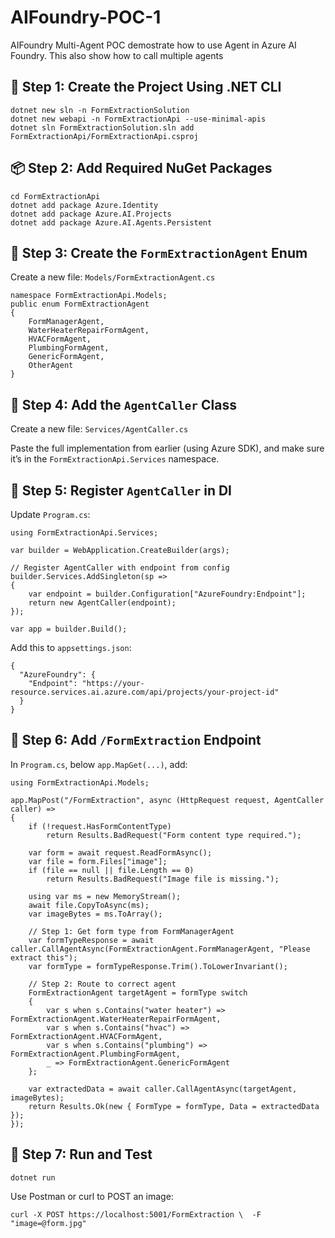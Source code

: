 ﻿
# AIFoundry-POC-1
AIFoundry Multi-Agent POC demostrate how to use Agent in Azure AI Foundry. This also show how to call multiple agents


## 🧱 Step 1: Create the Project Using .NET CLI

    dotnet new sln -n FormExtractionSolution
    dotnet new webapi -n FormExtractionApi --use-minimal-apis
    dotnet sln FormExtractionSolution.sln add FormExtractionApi/FormExtractionApi.csproj

## 📦 Step 2: Add Required NuGet Packages

    cd FormExtractionApi
    dotnet add package Azure.Identity
    dotnet add package Azure.AI.Projects
    dotnet add package Azure.AI.Agents.Persistent

## 🧱 Step 3: Create the `FormExtractionAgent` Enum

Create a new file: `Models/FormExtractionAgent.cs`

    namespace FormExtractionApi.Models;
    public enum FormExtractionAgent
    {
    	FormManagerAgent,
    	WaterHeaterRepairFormAgent,
    	HVACFormAgent,
    	PlumbingFormAgent,
    	GenericFormAgent,
    	OtherAgent
    }

## 🧱 Step 4: Add the `AgentCaller` Class

Create a new file: `Services/AgentCaller.cs`

Paste the full implementation from earlier (using Azure SDK), and make sure it’s in the `FormExtractionApi.Services` namespace.

## 🧱 Step 5: Register `AgentCaller` in DI

Update `Program.cs`:

    using FormExtractionApi.Services;
    
    var builder = WebApplication.CreateBuilder(args);
    
    // Register AgentCaller with endpoint from config
    builder.Services.AddSingleton(sp =>
    {
        var endpoint = builder.Configuration["AzureFoundry:Endpoint"];
        return new AgentCaller(endpoint);
    });
    
    var app = builder.Build();

Add this to `appsettings.json`:

    {
      "AzureFoundry": {
        "Endpoint": "https://your-resource.services.ai.azure.com/api/projects/your-project-id"
      }
    }

## 🧱 Step 6: Add `/FormExtraction` Endpoint

In `Program.cs`, below `app.MapGet(...)`, add:

    using FormExtractionApi.Models;
    
    app.MapPost("/FormExtraction", async (HttpRequest request, AgentCaller caller) =>
    {
        if (!request.HasFormContentType)
            return Results.BadRequest("Form content type required.");
    
        var form = await request.ReadFormAsync();
        var file = form.Files["image"];
        if (file == null || file.Length == 0)
            return Results.BadRequest("Image file is missing.");
    
        using var ms = new MemoryStream();
        await file.CopyToAsync(ms);
        var imageBytes = ms.ToArray();
    
        // Step 1: Get form type from FormManagerAgent
        var formTypeResponse = await caller.CallAgentAsync(FormExtractionAgent.FormManagerAgent, "Please extract this");
        var formType = formTypeResponse.Trim().ToLowerInvariant();
    
        // Step 2: Route to correct agent
        FormExtractionAgent targetAgent = formType switch
        {
            var s when s.Contains("water heater") => FormExtractionAgent.WaterHeaterRepairFormAgent,
            var s when s.Contains("hvac") => FormExtractionAgent.HVACFormAgent,
            var s when s.Contains("plumbing") => FormExtractionAgent.PlumbingFormAgent,
            _ => FormExtractionAgent.GenericFormAgent
        };
    
        var extractedData = await caller.CallAgentAsync(targetAgent, imageBytes);
        return Results.Ok(new { FormType = formType, Data = extractedData });
    });

## 🧪 Step 7: Run and Test

    dotnet run
Use Postman or curl to POST an image:

    curl -X POST https://localhost:5001/FormExtraction \  -F "image=@form.jpg"
